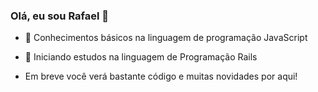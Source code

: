 ### Olá, eu sou Rafael 👋

- 🌱 Conhecimentos básicos na linguagem de programação JavaScript
- 🌱 Iniciando estudos na linguagem de Programação Rails


- Em breve você verá bastante código e muitas novidades por aqui!
